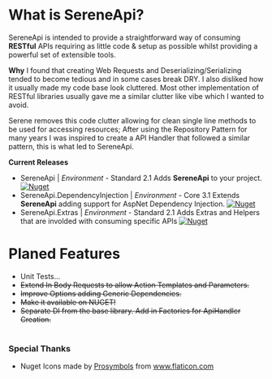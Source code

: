 
# What is SereneApi?

SereneApi is intended to provide a straightforward way of consuming **RESTful** APIs requiring as little code & setup as possible whilst providing a powerful set of extensible tools.

**Why**
I found that creating Web Requests and Deserializing/Serializing tended to become tedious and in some cases break DRY. I also disliked how it usually made my code base look cluttered.
Most other implementation of RESTful libraries usually gave me a similar clutter like vibe which I wanted to avoid.

Serene removes this code clutter allowing for clean single line methods to be used for accessing resources; After using the Repository Pattern for many years I was inspired to create a API Handler that followed a similar pattern, this is what led to SereneApi.

**Current Releases**
* SereneApi | *Environment* - Standard 2.1
Adds  **SereneApi** to your project.
[![Nuget](https://img.shields.io/nuget/v/SereneApi.svg?style=flat-square)](https://www.nuget.org/packages/SereneApi/)
* SereneApi.DependencyInjection | *Environment* - Core 3.1
Extends **SereneApi** adding support for AspNet Dependency Injection.
[![Nuget](https://img.shields.io/nuget/v/SereneApi.DependencyInjection.svg?style=flat-square)](https://www.nuget.org/packages/SereneApi.DependencyInjection/)
* SereneApi.Extras | *Environment* - Standard 2.1
Adds Extras and Helpers that are involded with consuming specific APIs
[![Nuget](https://img.shields.io/nuget/v/SereneApi.Extras.svg?style=flat-square)](https://www.nuget.org/packages/SereneApi.Extras/)
# Planed Features
* Unit Tests...
* ~~Extend In Body Requests to allow Action Templates and Parameters.~~
* ~~Improve Options adding Generic Dependencies.~~
* ~~Make it available on NUGET!~~
* ~~Separate DI from the base library. Add in Factories for ApiHandler Creation.~~
#
### Special Thanks

* Nuget Icons made by <a href="https://www.flaticon.com/authors/prosymbols" title="Prosymbols">Prosymbols</a> from <a href="https://www.flaticon.com/" title="Flaticon"> www.flaticon.com</a>
